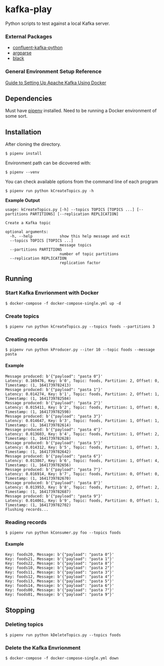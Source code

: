 # kafka-play

Python scripts to test against a local Kafka server.

### External Packages

- [confluent-kafka-python](https://github.com/confluentinc/confluent-kafka-python)
- [argparse](https://docs.python.org/3/library/argparse.html)
- [black](https://github.com/psf/black)

### General Environment Setup Reference

[Guide to Setting Up Apache Kafka Using Docker](https://www.baeldung.com/ops/kafka-docker-setup)

## Dependencies

Must have [pipenv](https://pipenv.readthedocs.io/en/latest/) installed.
Need to be running a Docker environment of some sort.

## Installation

After cloning the directory.

```
$ pipenv install
```

Environment path can be dicovered with:

```
$ pipenv --venv
```

You can check available options from the command line of each program

```
$ pipenv run python kCreateTopics.py -h
```

**Example Output**

```
usage: kCreateTopics.py [-h] --topics TOPICS [TOPICS ...] [--partitions PARTITIONS] [--replication REPLICATION]

Create a Kafka topic

optional arguments:
  -h, --help            show this help message and exit
  --topics TOPICS [TOPICS ...]
                        message topics
  --partitions PARTITIONS
                        number of topic partitions
  --replication REPLICATION
                        replication factor
```

## Running

### Start Kafka Envrionment with Docker

```
$ docker-compose -f docker-compose-single.yml up -d
```

### Create topics

```
$ pipenv run python kCreateTopics.py --topics foods --partitions 3
```

### Creating records

```
$ pipenv run python kProducer.py --iter 10 --topic foods --message pasta
```

#### Example

```
Message produced: b'{"payload": "pasta 0"}'
Latency: 0.169476, Key: b'0', Topic: foods, Partition: 2, Offset: 0, Timestamp: (1, 1641739782413)
Message produced: b'{"payload": "pasta 1"}'
Latency: 0.014274, Key: b'1', Topic: foods, Partition: 2, Offset: 1, Timestamp: (1, 1641739782584)
Message produced: b'{"payload": "pasta 2"}'
Latency: 0.015411, Key: b'2', Topic: foods, Partition: 1, Offset: 0, Timestamp: (1, 1641739782598)
Message produced: b'{"payload": "pasta 3"}'
Latency: 0.014647, Key: b'3', Topic: foods, Partition: 1, Offset: 1, Timestamp: (1, 1641739782614)
Message produced: b'{"payload": "pasta 4"}'
Latency: 0.013603, Key: b'4', Topic: foods, Partition: 1, Offset: 2, Timestamp: (1, 1641739782628)
Message produced: b'{"payload": "pasta 5"}'
Latency: 0.014312, Key: b'5', Topic: foods, Partition: 1, Offset: 3, Timestamp: (1, 1641739782642)
Message produced: b'{"payload": "pasta 6"}'
Latency: 0.013867, Key: b'6', Topic: foods, Partition: 1, Offset: 4, Timestamp: (1, 1641739782656)
Message produced: b'{"payload": "pasta 7"}'
Latency: 0.016914, Key: b'7', Topic: foods, Partition: 0, Offset: 0, Timestamp: (1, 1641739782670)
Message produced: b'{"payload": "pasta 8"}'
Latency: 0.013953, Key: b'8', Topic: foods, Partition: 2, Offset: 2, Timestamp: (1, 1641739782687)
Message produced: b'{"payload": "pasta 9"}'
Latency: 0.014061, Key: b'9', Topic: foods, Partition: 0, Offset: 1, Timestamp: (1, 1641739782702)
Flushing records...
```

### Reading records

```
$ pipenv run python kConsumer.py foo --topics foods
```

#### Example

```
Key: foods20, Message: b'{"payload": "pasta 0"}'
Key: foods21, Message: b'{"payload": "pasta 1"}'
Key: foods22, Message: b'{"payload": "pasta 8"}'
Key: foods10, Message: b'{"payload": "pasta 2"}'
Key: foods11, Message: b'{"payload": "pasta 3"}'
Key: foods12, Message: b'{"payload": "pasta 4"}'
Key: foods13, Message: b'{"payload": "pasta 5"}'
Key: foods14, Message: b'{"payload": "pasta 6"}'
Key: foods00, Message: b'{"payload": "pasta 7"}'
Key: foods01, Message: b'{"payload": "pasta 9"}'
```

## Stopping

### Deleting topics

```
$ pipenv run python kDeleteTopics.py --topics foods
```

### Delete the Kafka Envrionment

```
$ docker-compose -f docker-compose-single.yml down
```
